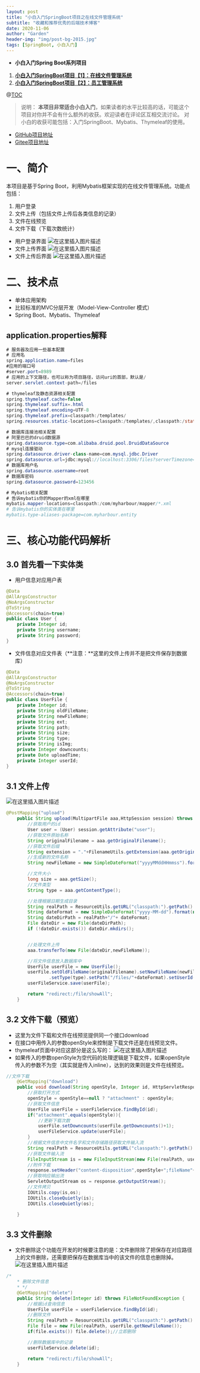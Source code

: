 ```yaml
---
layout: post
title: "小白入门SpringBoot项目之在线文件管理系统"
subtitle: "收藏和推荐优秀的后端技术博客"
date: 2020-11-06
author: "Garden"
header-img: "img/post-bg-2015.jpg"
tags: [SpringBoot, 小白入门]
---
```


* **小白入门Spring Boot系列项目**
1. [**小白入门SpringBoot项目【1】：在线文件管理系统**](https://blog.csdn.net/weixin_44870909/article/details/109729357)
2. [**小白入门SpringBoot项目【2】：员工管理系统**](https://blog.csdn.net/weixin_44870909/article/details/109749701)

@[TOC](在线文件管理系统)


> 说明：
> **本项目非常适合小白入门**，如果读者的水平比较高的话，可能这个项目对你并不会有什么额外的收获。欢迎读者在评论区互相交流讨论。
> 对小白的收获可能包括：入门SpringBoot、Mybatis、Thymeleaf的使用。

* [GitHub项目地址](https://github.com/GardenChan/Simple-online-file-management-system)
* [Gitee项目地址](https://gitee.com/gardenchan/simple-online-file-management-system)
# 一、简介
本项目是基于Spring Boot，利用Mybatis框架实现的在线文件管理系统。功能点包括：
1. 用户登录
2. 文件上传（包括文件上传后各类信息的记录）
3. 文件在线预览
4. 文件下载（下载次数统计）
* 用户登录界面
![在这里插入图片描述](https://img-blog.csdnimg.cn/20201116204604132.png#pic_center)
* 文件上传界面
![在这里插入图片描述](https://img-blog.csdnimg.cn/20201116204623773.png?x-oss-process=image/watermark,type_ZmFuZ3poZW5naGVpdGk,shadow_10,text_aHR0cHM6Ly9ibG9nLmNzZG4ubmV0L3dlaXhpbl80NDg3MDkwOQ==,size_16,color_FFFFFF,t_70#pic_center)
* 文件上传后界面
![在这里插入图片描述](https://img-blog.csdnimg.cn/2020111620464268.png?x-oss-process=image/watermark,type_ZmFuZ3poZW5naGVpdGk,shadow_10,text_aHR0cHM6Ly9ibG9nLmNzZG4ubmV0L3dlaXhpbl80NDg3MDkwOQ==,size_16,color_FFFFFF,t_70#pic_center)

# 二、技术点
* 单体应用架构
* 比较标准的MVC分层开发（Model-View-Controller 模式）
* Spring Boot、Mybatis、Thymeleaf

## application.properties解释

```java
# 服务器及应用一些基本配置
# 应用名
spring.application.name=files
#应用的端口号
#server.port=8989
# 应用的上下文路径，也可以称为项目路径，访问uri的首部，默认是/
server.servlet.context-path=/files

# thymeleaf及静态资源相关配置
spring.thymeleaf.cache=false
spring.thymeleaf.suffix=.html
spring.thymeleaf.encoding=UTF-8
spring.thymeleaf.prefix=classpath:/templates/
spring.resources.static-locations=classpath:/templates/,classpath:/static/

# 数据库连接池相关配置
# 阿里巴巴的druid数据源
spring.datasource.type=com.alibaba.druid.pool.DruidDataSource
# mysql连接驱动
spring.datasource.driver-class-name=com.mysql.jdbc.Driver
spring.datasource.url=jdbc:mysql://localhost:3306/files?serverTimezone=GMT
# 数据库用户名
spring.datasource.username=root
# 数据库密码
spring.datasource.password=123456

# Mybatis相关配置
# 告诉mybatis你的Mapper的xml在哪里
mybatis.mapper-locations=classpath:/com/myharbour/mapper/*.xml
# 告诉mybatis你的实体类在哪里
mybatis.type-aliases-package=com.myharbour.entity

```

# 三、核心功能代码解析
## 3.0 首先看一下实体类
* 用户信息对应用户表
```java
@Data
@AllArgsConstructor
@NoArgsConstructor
@ToString
@Accessors(chain=true)
public class User {
    private Integer id;
    private String username;
    private String password;
}
```
* 文件信息对应文件表（**注意：**这里的文件上传并不是把文件保存到数据库）

```java
@Data
@AllArgsConstructor
@NoArgsConstructor
@ToString
@Accessors(chain=true)
public class UserFile {
    private Integer id;
    private String oldFileName;
    private String newFileName;
    private String ext;
    private String path;
    private String size;
    private String type;
    private String isImg;
    private Integer downcounts;
    private Date uploadTime;
    private Integer userId;
}
```

## 3.1 文件上传
![在这里插入图片描述](https://img-blog.csdnimg.cn/20201116211059136.png?x-oss-process=image/watermark,type_ZmFuZ3poZW5naGVpdGk,shadow_10,text_aHR0cHM6Ly9ibG9nLmNzZG4ubmV0L3dlaXhpbl80NDg3MDkwOQ==,size_16,color_FFFFFF,t_70#pic_center)

```java
@PostMapping("upload")
    public String upload(MultipartFile aaa,HttpSession session) throws IOException {
        //获取用户的id
        User user = (User) session.getAttribute("user");
        //获取文件原始名称
        String originalFilename = aaa.getOriginalFilename();
        //获取文件后缀
        String extension = "."+FilenameUtils.getExtension(aaa.getOriginalFilename());
        //生成新的文件名称
        String newFileName = new SimpleDateFormat("yyyyMMddHHmmss").format(new Date()) + UUID.randomUUID().toString().replace("-", "") + extension;

        //文件大小
        long size = aaa.getSize();
        //文件类型
        String type = aaa.getContentType();

        //处理根据日期生成目录
        String realPath = ResourceUtils.getURL("classpath:").getPath() + "/static/files";
        String dateFormat = new SimpleDateFormat("yyyy-MM-dd").format(new Date());
        String dateDirPath = realPath+"/"+ dateFormat;
        File dateDir = new File(dateDirPath);
        if (!dateDir.exists()) dateDir.mkdirs();


        //处理文件上传
        aaa.transferTo(new File(dateDir,newFileName));

        //将文件信息放入数据库中
        UserFile userFile = new UserFile();
        userFile.setOldFileName(originalFilename).setNewFileName(newFileName).setExt(extension).setSize(String.valueOf(size))
                .setType(type).setPath("/files/"+dateFormat).setUserId(user.getId());
        userFileService.save(userFile);

        return "redirect:/file/showAll";
    }
```


## 3.2 文件下载（预览）
* 这里为文件下载和文件在线预览提供同一个接口download
* 在接口中用传入的参数openStyle来控制是下载文件还是在线预览文件。
* thymeleaf页面中对应这部分是这么写的：
![在这里插入图片描述](https://img-blog.csdnimg.cn/2020111621235952.png#pic_center)
* 如果传入的参数openStyle为空代码的处理逻辑是下载文件，如果openStyle传入的参数不为空（其实就是传入inline），达到的效果则是文件在线预览。
```java
//文件下载
    @GetMapping("download")
    public void download(String openStyle, Integer id, HttpServletResponse response) throws IOException {
        //获取打开方式
        openStyle = openStyle==null ? "attachment" : openStyle;
        //获取文件信息
        UserFile userFile = userFileService.findById(id);
        if("attachment".equals(openStyle)){
            //更新下载次数
            userFile.setDowncounts(userFile.getDowncounts()+1);
            userFileService.update(userFile);
        }
        //根据文件信息中文件名字和文件存储路径获取文件输入流
        String realPath = ResourceUtils.getURL("classpath:").getPath() + "/static" + userFile.getPath();
        //获取文件输入流
        FileInputStream is = new FileInputStream(new File(realPath, userFile.getNewFileName()));
        //附件下载
        response.setHeader("content-disposition",openStyle+";fileName"+ URLEncoder.encode(userFile.getOldFileName(),"UTF-8"));
        //获取响应输出流
        ServletOutputStream os = response.getOutputStream();
        //文件拷贝
        IOUtils.copy(is,os);
        IOUtils.closeQuietly(is);
        IOUtils.closeQuietly(os);

    }
```

## 3.3 文件删除
* 文件删除这个功能在开发的时候要注意的是：文件删除除了把保存在对应路径上的文件删除，还需要把保存在数据库当中的该文件的信息也删除掉。
![在这里插入图片描述](https://img-blog.csdnimg.cn/2020111621312063.png?x-oss-process=image/watermark,type_ZmFuZ3poZW5naGVpdGk,shadow_10,text_aHR0cHM6Ly9ibG9nLmNzZG4ubmV0L3dlaXhpbl80NDg3MDkwOQ==,size_16,color_FFFFFF,t_70#pic_center)

```java
/*
    * 删除文件信息
    * */
    @GetMapping("delete")
    public String delete(Integer id) throws FileNotFoundException {
        //根据id查询信息
        UserFile userFile = userFileService.findById(id);
        //删除文件
        String realPath = ResourceUtils.getURL("classpath:").getPath() + "/static" + userFile.getPath();
        File file = new File(realPath, userFile.getNewFileName());
        if(file.exists()) file.delete();//立即删除

        //删除数据库中的记录
        userFileService.delete(id);

        return "redirect:/file/showAll";
    }
```

